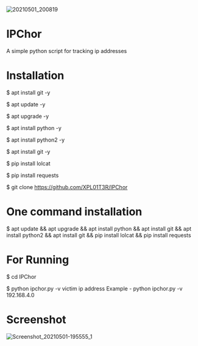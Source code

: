 ![20210501_200819](https://user-images.githubusercontent.com/68107213/116785071-70054f80-aab9-11eb-94a8-09115e2ceb63.jpg)


# IPChor

A simple python script for tracking ip addresses


# Installation

$ apt install git -y

$ apt update -y

$ apt upgrade -y

$ apt install python -y

$ apt install python2 -y

$ apt install git -y

$ pip install lolcat

$ pip install requests

$ git clone https://github.com/XPL01T3R/IPChor


# One command installation

$ apt update && apt upgrade && apt install python && apt install git && apt install python2 && apt install git && pip install lolcat && pip install requests


# For Running

$ cd IPChor

$ python ipchor.py -v victim ip address
Example - python ipchor.py -v 192.168.4.0


# Screenshot

![Screenshot_20210501-195555_1](https://user-images.githubusercontent.com/68107213/116784695-7b577b80-aab7-11eb-8ccb-e0f5566a8514.png)

